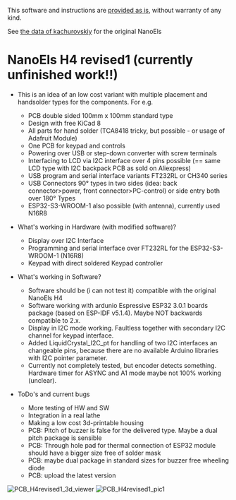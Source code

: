 This software and instructions are [provided as is](LICENSE), without warranty of any kind.

See [the data of kachurovskiy](https://github.com/kachurovskiy/nanoels/) for the original NanoEls

# NanoEls H4 revised1 (currently unfinished work!!)
* This is an idea of an low cost variant with multiple placement and handsolder types for the components. For e.g.
    * PCB double sided 100mm x 100mm standard type
    * Design with free KiCad 8
    * All parts for hand solder (TCA8418 tricky, but possible - or usage of Adafruit Module)
    * One PCB for keypad and controls
    * Powering over USB or step-down converter with screw terminals
    * Interfacing to LCD via I2C interface over 4 pins possible (== same LCD type with I2C backpack PCB as sold on Aliexpress)
    * USB program and serial interface variants FT232RL or CH340 series
    * USB Connectors 90° types in two sides (idea: back connector>power, front connector>PC-control) or side entry both over 180° Types
    * ESP32-S3-WROOM-1 also possible (with antenna), currently used N16R8

* What's working in Hardware (with modified software)?
    * Display over I2C Interface
    * Programming and serial interface over FT232RL for the ESP32-S3-WROOM-1 (N16R8)
    * Keypad with direct soldered Keypad controller

* What's working in Software?
    * Software should be (i can not test it) compatible with the original NanoEls H4
    * Software working with ardunio Espressive ESP32 3.0.1 boards package (based on ESP-IDF v5.1.4). Maybe NOT backwards compatible to 2.x.
    * Display in I2C mode working. Faultless together with secondary I2C channel for keypad interface. 
    * Added LiquidCrystal_I2C_pt for handling of two I2C interfaces an changeable pins, because there are no available Arduino libraries with I2C pointer parameter.
    * Currently not completely tested, but encoder detects something. Hardware timer for ASYNC and A1 mode maybe not 100% working (unclear).

* ToDo's and current bugs
    * More testing of HW and SW
    * Integration in a real lathe
    * Making a low cost 3d-printable housing
    * PCB: Pitch of buzzer is false for the delivered type. Maybe a dual pitch package is sensible
    * PCB: Through hole pad for thermal connection of ESP32 module should have a bigger size free of solder mask
    * PCB: maybe dual package in standard sizes for buzzer free wheeling diode
    * PCB: upload the latest version

![PCB_H4revised1_3d_viewer](https://github.com/0unrouted0/nanoels/assets/165327246/6ad0018f-9c0e-4335-893f-ad6113fff6c5)
![PCB_H4revised1_pic1](https://github.com/0unrouted0/nanoels/assets/165327246/551250db-3250-49b3-9a3e-d763c4f59e51)
